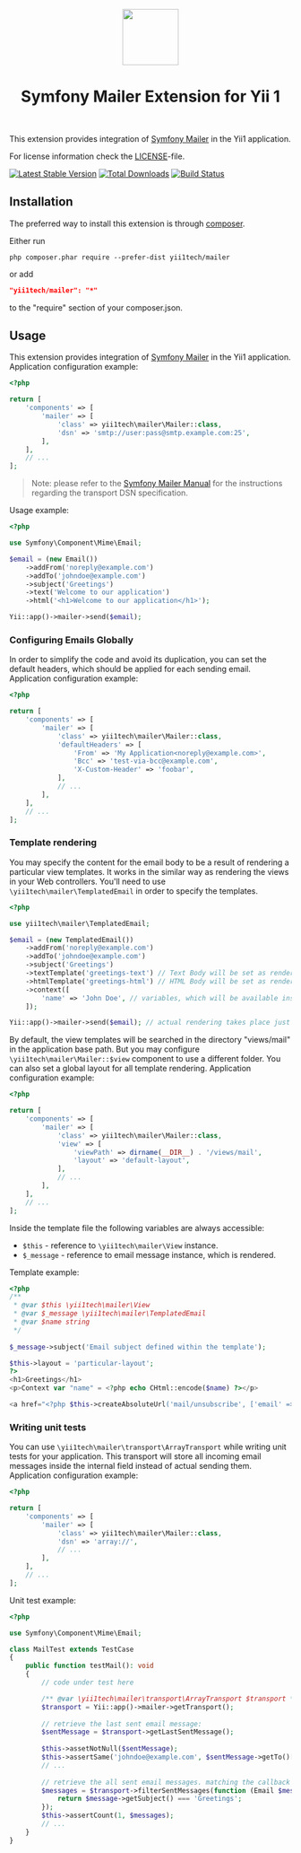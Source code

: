 <p align="center">
    <a href="https://github.com/yii1tech" target="_blank">
        <img src="https://avatars.githubusercontent.com/u/134691944" height="100px">
    </a>
    <h1 align="center">Symfony Mailer Extension for Yii 1</h1>
    <br>
</p>

This extension provides integration of [Symfony Mailer](https://symfony.com/doc/current/mailer.html) in the Yii1 application.

For license information check the [LICENSE](LICENSE.md)-file.

[![Latest Stable Version](https://img.shields.io/packagist/v/yii1tech/mailer.svg)](https://packagist.org/packages/yii1tech/mailer)
[![Total Downloads](https://img.shields.io/packagist/dt/yii1tech/mailer.svg)](https://packagist.org/packages/yii1tech/mailer)
[![Build Status](https://github.com/yii1tech/mailer/workflows/build/badge.svg)](https://github.com/yii1tech/mailer/actions)


Installation
------------

The preferred way to install this extension is through [composer](http://getcomposer.org/download/).

Either run

```
php composer.phar require --prefer-dist yii1tech/mailer
```

or add

```json
"yii1tech/mailer": "*"
```

to the "require" section of your composer.json.


Usage
-----

This extension provides integration of [Symfony Mailer](https://symfony.com/doc/current/mailer.html) in the Yii1 application.
Application configuration example:

```php
<?php

return [
    'components' => [
        'mailer' => [
            'class' => yii1tech\mailer\Mailer::class,
            'dsn' => 'smtp://user:pass@smtp.example.com:25',
        ],
    ],
    // ...
];
```

> Note: please refer to the [Symfony Mailer Manual](https://symfony.com/doc/current/mailer.html#transport-setup) for the instructions
  regarding the transport DSN specification.

Usage example:

```php
<?php

use Symfony\Component\Mime\Email;

$email = (new Email())
    ->addFrom('noreply@example.com')
    ->addTo('johndoe@example.com')
    ->subject('Greetings')
    ->text('Welcome to our application')
    ->html('<h1>Welcome to our application</h1>');

Yii::app()->mailer->send($email);
```


### Configuring Emails Globally <span id="configuring-emails-globally"></span>

In order to simplify the code and avoid its duplication, you can set the default headers, which should be applied for
each sending email.
Application configuration example:

```php
<?php

return [
    'components' => [
        'mailer' => [
            'class' => yii1tech\mailer\Mailer::class,
            'defaultHeaders' => [
                'From' => 'My Application<noreply@example.com>',
                'Bcc' => 'test-via-bcc@example.com',
                'X-Custom-Header' => 'foobar',
            ],
            // ...
        ],
    ],
    // ...
];
```


### Template rendering <span id="template-rendering"></span>

You may specify the content for the email body to be a result of rendering a particular view templates.
It works in the similar way as rendering the views in your Web controllers.
You'll need to use `\yii1tech\mailer\TemplatedEmail` in order to specify the templates.

```php
<?php

use yii1tech\mailer\TemplatedEmail;

$email = (new TemplatedEmail())
    ->addFrom('noreply@example.com')
    ->addTo('johndoe@example.com')
    ->subject('Greetings')
    ->textTemplate('greetings-text') // Text Body will be set as render of 'views/mail/greetings-text.php'
    ->htmlTemplate('greetings-html') // HTML Body will be set as render of 'views/mail/greetings-html.php'
    ->context([
        'name' => 'John Doe', // variables, which will be available inside the templates
    ]);

Yii::app()->mailer->send($email); // actual rendering takes place just before the sending
```

By default, the view templates will be searched in the directory "views/mail" in the application base path.
But you may configure `\yii1tech\mailer\Mailer::$view` component to use a different folder.
You can also set a global layout for all template rendering.
Application configuration example:

```php
<?php

return [
    'components' => [
        'mailer' => [
            'class' => yii1tech\mailer\Mailer::class,
            'view' => [
                'viewPath' => dirname(__DIR__) . '/views/mail',
                'layout' => 'default-layout',
            ],
            // ...
        ],
    ],
    // ...
];
```

Inside the template file the following variables are always accessible:

- `$this` - reference to `\yii1tech\mailer\View` instance.
- `$_message` - reference to email message instance, which is rendered.

Template example:

```php
<?php
/**
 * @var $this \yii1tech\mailer\View
 * @var $_message \yii1tech\mailer\TemplatedEmail
 * @var $name string
 */
 
$_message->subject('Email subject defined within the template');

$this->layout = 'particular-layout';
?>
<h1>Greetings</h1>
<p>Context var "name" = <?php echo CHtml::encode($name) ?></p>

<a href="<?php $this->createAbsoluteUrl('mail/unsubscribe', ['email' => $_message->getTo()[0]->getAddress()]) ?>">Unsubscribe</a>
```


### Writing unit tests <span id="writing-unit-tests"></span>

You can use `\yii1tech\mailer\transport\ArrayTransport` while writing unit tests for your application.
This transport will store all incoming email messages inside the internal field instead of actual sending them.
Application configuration example:

```php
<?php

return [
    'components' => [
        'mailer' => [
            'class' => yii1tech\mailer\Mailer::class,
            'dsn' => 'array://',
            // ...
        ],
    ],
    // ...
];
```

Unit test example:

```php
<?php

use Symfony\Component\Mime\Email;

class MailTest extends TestCase
{
    public function testMail(): void
    {
        // code under test here

        /** @var \yii1tech\mailer\transport\ArrayTransport $transport */
        $transport = Yii::app()->mailer->getTransport();
        
        // retrieve the last sent email message:
        $sentMessage = $transport->getLastSentMessage();
        
        $this->assetNotNull($sentMessage);
        $this->assertSame('johndoe@example.com', $sentMessage->getTo()[0]->getAddress());
        // ...
        
        // retrieve the all sent email messages. matching the callback condition:
        $messages = $transport->filterSentMessages(function (Email $message) {
            return $message->getSubject() === 'Greetings';
        });
        $this->assertCount(1, $messages);
        // ...
    }
}
```
